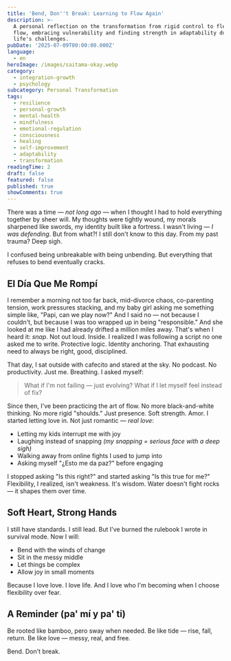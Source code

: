 ```yaml
---
title: 'Bend, Don''t Break: Learning to Flow Again'
description: >-
  A personal reflection on the transformation from rigid control to flexible
  flow, embracing vulnerability and finding strength in adaptability during
  life's challenges.
pubDate: '2025-07-09T00:00:00.000Z'
language:
  - en
heroImage: /images/saitama-okay.webp
category:
  - integration-growth
  - psychology
subcategory: Personal Transformation
tags:
  - resilience
  - personal-growth
  - mental-health
  - mindfulness
  - emotional-regulation
  - consciousness
  - healing
  - self-improvement
  - adaptability
  - transformation
readingTime: 2
draft: false
featured: false
published: true
showComments: true
---
```


There was a time — _not long ago_ — when I thought I had to hold everything together by sheer will. My thoughts were tightly wound, my morals sharpened like swords, my identity built like a fortress. I wasn't living — _I was defending_. But from what?! I still don't know to this day. From my past trauma? Deep sigh.

I confused being unbreakable with being unbending. But everything that refuses to bend eventually cracks.

## El Día Que Me Rompí

I remember a morning not too far back, mid-divorce chaos, co-parenting tension, work pressures stacking, and my baby girl asking me something simple like, "Papi, can we play now?" And I said no — not because I couldn't, but because I was too wrapped up in being "responsible." And she looked at me like I had already drifted a million miles away.
That's when I heard it: _*snap*_. Not out loud. Inside. I realized I was following a script no one asked me to write. Protective logic. Identity anchoring. That exhausting need to always be right, good, disciplined.

That day, I sat outside with cafecito and stared at the sky. No podcast. No productivity. Just me. Breathing. I asked myself:

> What if I'm not failing — just evolving?
> What if I let myself feel instead of fix?

Since then, I've been practicing the art of flow. No more black-and-white thinking. No more rigid "shoulds." Just presence. Soft strength. Amor. I started letting love in. Not just romantic — _real love_:

- Letting my kids interrupt me with joy
- Laughing instead of snapping _(my snapping = serious face with a deep sigh)_
- Walking away from online fights I used to jump into
- Asking myself "¿Esto me da paz?" before engaging

I stopped asking "Is this right?" and started asking "Is this true for me?" Flexibility, I realized, isn't weakness. It's wisdom. Water doesn't fight rocks — it shapes them over time.

## Soft Heart, Strong Hands

I still have standards. I still lead. But I've burned the rulebook I wrote in survival mode. Now I will:

- Bend with the winds of change
- Sit in the messy middle
- Let things be complex
- Allow joy in small moments

Because I love love.
I love life.
And I love who I'm becoming when I choose flexibility over fear.

## A Reminder (pa' mí y pa' ti)

Be rooted like bamboo, pero sway when needed.
Be like tide — rise, fall, return.
Be like love — messy, real, and free.

Bend. Don't break.
